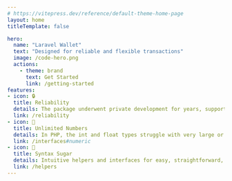 ```yaml
---
# https://vitepress.dev/reference/default-theme-home-page
layout: home
titleTemplate: false

hero:
  name: "Laravel Wallet"
  text: "Designed for reliable and flexible transactions"
  image: /code-hero.png
  actions:
    - theme: brand
      text: Get Started
      link: /getting-started
features:
- icon: 🔒
  title: Reliability
  details: The package underwent private development for years, supporting multiple financial projects before its release. Despite experiencing leaks, these incidents helped us identify and fix vulnerabilities not caught by tests. Consequently, the package now includes enhanced safeguards against emergency fund leakages.
  link: /reliability
- icon: 🔢
  title: Unlimited Numbers
  details: In PHP, the int and float types struggle with very large or small numbers. The library adopts the Numeric class, leveraging the bcmath module, for precise calculations. This approach guarantees accurate handling of the extensive numerical ranges common in cryptocurrency operations.
  link: /interfaces#numeric
- icon: 🍬
  title: Syntax Sugar
  details: Intuitive helpers and interfaces for easy, straightforward, and concise transaction management. The package syntax is inspired by the simplicity and convenience of Laravel and the Ethereum blockchain implementation.
  link: /helpers
---
```



